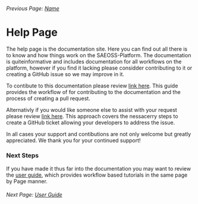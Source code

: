 ###### Previous Page: [Name](./#)

# Help Page
The help page is the documentation site. Here you can find out all there is to know and how things work on the SAEOSS-Platform. The documentation is quiteinformative and includes documentation for all workflows on the platform, however if you find it lacking please considder contributing to it or creating a GitHub issue so we may improve in it.

To contibute to this documentation please review [link here](). This guide provides the workflow of for contributing to the documentation and the process of creating a pull request.

Alternativly if you would like someone else to assist with your request please review [link here](). This approach covers the nessacerry steps to create a GitHub ticket allowing your developers to address the issue. 

In all cases your support and contibutions are not only welcome but greatly appreciated. We thank you for your continued support!

### Next Steps
If you have made it thus far into the documentation you may want to review the [user guide](../guide/index.md), which provides workflow based tutorials in the same page by Page manner.

###### Next Page: [User Guide](../guide/index.md)